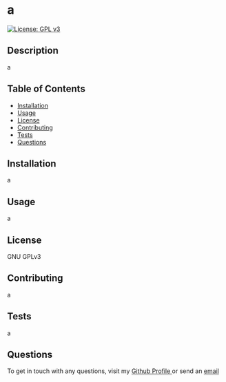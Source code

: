 # a

[![License: GPL v3](https://img.shields.io/badge/License-GPLv3-blue.svg)](https://www.gnu.org/licenses/gpl-3.0)
    
## Description
a
    
## Table of Contents
- [Installation](#Installation)
- [Usage](#Usage)
- [License](#License)
- [Contributing](#Contributing)
- [Tests](#Tests)
- [Questions](#Questions)
    
## Installation
a
    
## Usage
a
    
## License
GNU GPLv3
    
## Contributing
a
    
## Tests
a
    
## Questions
To get in touch with any questions, visit my <a href="https://github.com/a"> Github Profile </a> or send an <a href="mailto:a">email</a>